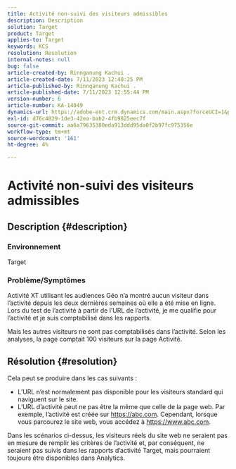 ```yaml
---
title: Activité non-suivi des visiteurs admissibles
description: Description
solution: Target
product: Target
applies-to: Target
keywords: KCS
resolution: Resolution
internal-notes: null
bug: false
article-created-by: Rinnganung Kachui .
article-created-date: 7/11/2023 12:40:25 PM
article-published-by: Rinnganung Kachui .
article-published-date: 7/11/2023 12:55:44 PM
version-number: 6
article-number: KA-14049
dynamics-url: https://adobe-ent.crm.dynamics.com/main.aspx?forceUCI=1&pagetype=entityrecord&etn=knowledgearticle&id=73b18217-e81f-ee11-9cbe-6045bd006e5a
exl-id: d76c4829-1de3-42ea-bab2-4fb9825eec7f
source-git-commit: aa6a79635380eda913ddd95da0f2b97fc975356e
workflow-type: tm+mt
source-wordcount: '161'
ht-degree: 4%

---
```


# Activité non-suivi des visiteurs admissibles

## Description {#description}


### <b>Environnement</b>

Target

### <b>Problème/Symptômes</b>

Activité XT utilisant les audiences Géo n’a montré aucun visiteur dans l’activité depuis les deux dernières semaines où elle a été mise en ligne. Lors du test de l’activité à partir de l’URL de l’activité, je me qualifie pour l’activité et je suis comptabilisé dans les rapports.

Mais les autres visiteurs ne sont pas comptabilisés dans l’activité. Selon les analyses, la page comptait 100 visiteurs sur la page Activité.


## Résolution {#resolution}


Cela peut se produire dans les cas suivants :

- L’URL n’est normalement pas disponible pour les visiteurs standard qui naviguent sur le site.
- L’URL d’activité peut ne pas être la même que celle de la page web. Par exemple, l’activité est créée sur https://abc.com. Cependant, lorsque vous parcourez le site web, vous accédez à https://www.abc.com.


Dans les scénarios ci-dessus, les visiteurs réels du site web ne seraient pas en mesure de remplir les critères de l’activité et, par conséquent, ne seraient pas suivis dans les rapports d’activité Target, mais pourraient toujours être disponibles dans Analytics.
